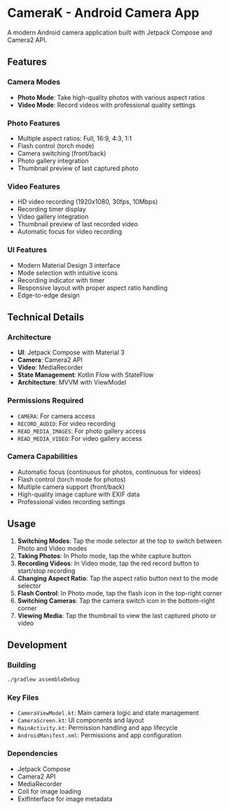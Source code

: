 # CameraK - Android Camera App

A modern Android camera application built with Jetpack Compose and Camera2 API.

## Features

### Camera Modes
- **Photo Mode**: Take high-quality photos with various aspect ratios
- **Video Mode**: Record videos with professional quality settings

### Photo Features
- Multiple aspect ratios: Full, 16:9, 4:3, 1:1
- Flash control (torch mode)
- Camera switching (front/back)
- Photo gallery integration
- Thumbnail preview of last captured photo

### Video Features
- HD video recording (1920x1080, 30fps, 10Mbps)
- Recording timer display
- Video gallery integration
- Thumbnail preview of last recorded video
- Automatic focus for video recording

### UI Features
- Modern Material Design 3 interface
- Mode selection with intuitive icons
- Recording indicator with timer
- Responsive layout with proper aspect ratio handling
- Edge-to-edge design

## Technical Details

### Architecture
- **UI**: Jetpack Compose with Material 3
- **Camera**: Camera2 API
- **Video**: MediaRecorder
- **State Management**: Kotlin Flow with StateFlow
- **Architecture**: MVVM with ViewModel

### Permissions Required
- `CAMERA`: For camera access
- `RECORD_AUDIO`: For video recording
- `READ_MEDIA_IMAGES`: For photo gallery access
- `READ_MEDIA_VIDEO`: For video gallery access

### Camera Capabilities
- Automatic focus (continuous for photos, continuous for videos)
- Flash control (torch mode for photos)
- Multiple camera support (front/back)
- High-quality image capture with EXIF data
- Professional video recording settings

## Usage

1. **Switching Modes**: Tap the mode selector at the top to switch between Photo and Video modes
2. **Taking Photos**: In Photo mode, tap the white capture button
3. **Recording Videos**: In Video mode, tap the red record button to start/stop recording
4. **Changing Aspect Ratio**: Tap the aspect ratio button next to the mode selector
5. **Flash Control**: In Photo mode, tap the flash icon in the top-right corner
6. **Switching Cameras**: Tap the camera switch icon in the bottom-right corner
7. **Viewing Media**: Tap the thumbnail to view the last captured photo or video

## Development

### Building
```bash
./gradlew assembleDebug
```

### Key Files
- `CameraViewModel.kt`: Main camera logic and state management
- `CameraScreen.kt`: UI components and layout
- `MainActivity.kt`: Permission handling and app lifecycle
- `AndroidManifest.xml`: Permissions and app configuration

### Dependencies
- Jetpack Compose
- Camera2 API
- MediaRecorder
- Coil for image loading
- ExifInterface for image metadata
